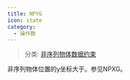 ```yaml
---
title: NPYG
icon: state
category:
  - 操作数
---
```


> 分类: [非序列物体数据约束](/hb/operands/130/878/  "Zemax 操作数 非序列物体数据约束")

非序列物体位置的y坐标大于。参见NPXG。